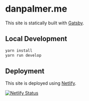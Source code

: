# danpalmer.me

This site is statically built with [Gatsby](https://www.gatsbyjs.org).

## Local Development

```sh
yarn install
yarn run develop
```

## Deployment

This site is deployed using [Netlify](https://www.netlify.com).

[![Netlify Status](https://api.netlify.com/api/v1/badges/cb002588-f057-4404-a07d-b785fac33047/deploy-status)](https://app.netlify.com/sites/danpalmer/deploys)
 

